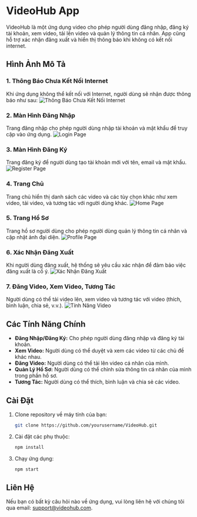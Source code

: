 # VideoHub App

VideoHub là một ứng dụng video cho phép người dùng đăng nhập, đăng ký tài khoản, xem video, tải lên video và quản lý thông tin cá nhân. App cũng hỗ trợ xác nhận đăng xuất và hiển thị thông báo khi không có kết nối internet.

## Hình Ảnh Mô Tả

### 1. Thông Báo Chưa Kết Nối Internet
Khi ứng dụng không thể kết nối với Internet, người dùng sẽ nhận được thông báo như sau:
![Thông Báo Chưa Kết Nối Internet](https://res.cloudinary.com/duas1juqs/image/upload/v1732947476/VideoHubAndroidStudio/r8v7lgysqi1qqmepbnmc.jpg)

### 2. Màn Hình Đăng Nhập
Trang đăng nhập cho phép người dùng nhập tài khoản và mật khẩu để truy cập vào ứng dụng.
![Login Page](https://res.cloudinary.com/duas1juqs/image/upload/v1732947475/VideoHubAndroidStudio/njip09oa5ei5zn7dufct.jpg)

### 3. Màn Hình Đăng Ký
Trang đăng ký để người dùng tạo tài khoản mới với tên, email và mật khẩu.
![Register Page](https://res.cloudinary.com/duas1juqs/image/upload/v1732947476/VideoHubAndroidStudio/dpniz5sspacvvtkrvtb2.jpg)

### 4. Trang Chủ
Trang chủ hiển thị danh sách các video và các tùy chọn khác như xem video, tải video, và tương tác với người dùng khác.
![Home Page](https://res.cloudinary.com/duas1juqs/image/upload/v1732947475/VideoHubAndroidStudio/hdchni1coze8ghslpfql.jpg)

### 5. Trang Hồ Sơ
Trang hồ sơ người dùng cho phép người dùng quản lý thông tin cá nhân và cập nhật ảnh đại diện.
![Profile Page](https://res.cloudinary.com/duas1juqs/image/upload/v1732947476/VideoHubAndroidStudio/jioiz4dytsrd5zpcs9t7.jpg)

### 6. Xác Nhận Đăng Xuất
Khi người dùng đăng xuất, hệ thống sẽ yêu cầu xác nhận để đảm bảo việc đăng xuất là cố ý.
![Xác Nhận Đăng Xuất](https://res.cloudinary.com/duas1juqs/image/upload/v1732947476/VideoHubAndroidStudio/aujestp4iz1wrkojjsfp.jpg)

### 7. Đăng Video, Xem Video, Tương Tác
Người dùng có thể tải video lên, xem video và tương tác với video (thích, bình luận, chia sẻ, v.v.).
![Tính Năng Video](https://res.cloudinary.com/duas1juqs/image/upload/v1732947475/VideoHubAndroidStudio/nj9k1wtq95aslm18femz.jpg)

## Các Tính Năng Chính

- **Đăng Nhập/Đăng Ký:** Cho phép người dùng đăng nhập và đăng ký tài khoản.
- **Xem Video:** Người dùng có thể duyệt và xem các video từ các chủ đề khác nhau.
- **Đăng Video:** Người dùng có thể tải lên video cá nhân của mình.
- **Quản Lý Hồ Sơ:** Người dùng có thể chỉnh sửa thông tin cá nhân của mình trong phần hồ sơ.
- **Tương Tác:** Người dùng có thể thích, bình luận và chia sẻ các video.

## Cài Đặt

1. Clone repository về máy tính của bạn:
    ```bash
    git clone https://github.com/yourusername/VideoHub.git
    ```

2. Cài đặt các phụ thuộc:
    ```bash
    npm install
    ```

3. Chạy ứng dụng:
    ```bash
    npm start
    ```

## Liên Hệ

Nếu bạn có bất kỳ câu hỏi nào về ứng dụng, vui lòng liên hệ với chúng tôi qua email: support@videohub.com.

